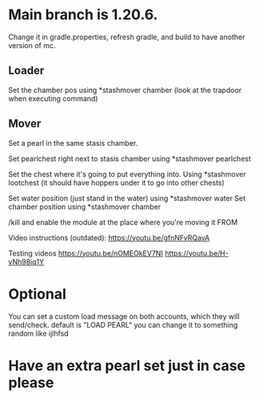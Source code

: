 # Main branch is 1.20.6.
Change it in gradle.properties, refresh gradle, and build to have another version of mc.

Loader 
-------

Set the chamber pos using *stashmover chamber 
(look at the trapdoor when executing command)

Mover
--------

Set a pearl in the same stasis chamber.

Set pearlchest right next to stasis chamber using *stashmover pearlchest

Set the chest where it's going to put everything into. Using *stashmover lootchest
(it should have hoppers under it to go into other chests)

Set water position (just stand in the water) using *stashmover water
Set chamber position using *stashmover chamber

/kill and enable the module at the place where you're moving it FROM

Video instructions (outdated):
https://youtu.be/gfnNFyRQavA

Testing videos
https://youtu.be/nOMEOkEV7NI
https://youtu.be/H-vNh98iq1Y



# Optional
You can set a custom load message on both accounts, which they will send/check.
default is "LOAD PEARL"
you can change it to something random like ijlhfsd

# Have an extra pearl set just in case please



